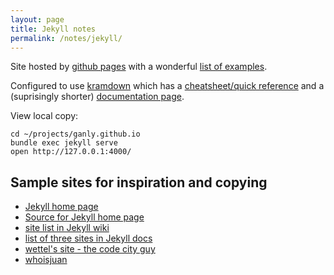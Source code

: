 ```yaml
---
layout: page
title: Jekyll notes
permalink: /notes/jekyll/
---
```



Site hosted by [github pages](https://pages.github.com/)
with a wonderful [list of examples](https://github.com/collections/github-pages-examples).

Configured to use [kramdown](https://kramdown.gettalong.org/)
which has a [cheatsheet/quick reference](https://kramdown.gettalong.org/quickref.html)
and a (suprisingly shorter)
[documentation page](https://kramdown.gettalong.org/documentation.html).


View local copy:

    cd ~/projects/ganly.github.io
    bundle exec jekyll serve
    open http://127.0.0.1:4000/


Sample sites for inspiration and copying
----------------------------------------

* [Jekyll home page](https://jekyllrb.com/)
* [Source for Jekyll home page](https://github.com/jekyll/jekyll/tree/master/docs)
* [site list in Jekyll wiki](https://github.com/jekyll/jekyll/wiki/Sites)
* [list of three sites in Jekyll docs](http://jekyllrb.com/docs/sites/)
* [wettel's site - the code city guy](https://wettel.github.io/)
* [whoisjuan](http://whoisjuan.github.io/)

